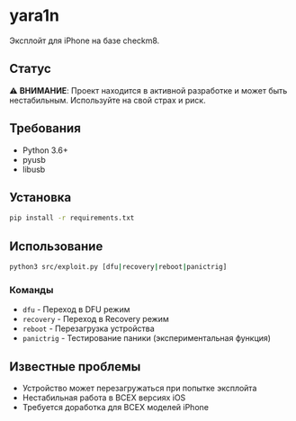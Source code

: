 # yara1n

Эксплойт для iPhone на базе checkm8.

## Статус

⚠️ **ВНИМАНИЕ**: Проект находится в активной разработке и может быть нестабильным. Используйте на свой страх и риск.

## Требования

- Python 3.6+
- pyusb
- libusb

## Установка

```bash
pip install -r requirements.txt
```

## Использование

```bash
python3 src/exploit.py [dfu|recovery|reboot|panictrig]
```

### Команды

- `dfu` - Переход в DFU режим
- `recovery` - Переход в Recovery режим
- `reboot` - Перезагрузка устройства
- `panictrig` - Тестирование паники (экспериментальная функция)

## Известные проблемы

- Устройство может перезагружаться при попытке эксплойта
- Нестабильная работа в ВСЕХ версиях iOS
- Требуется доработка для ВСЕХ моделей iPhone

